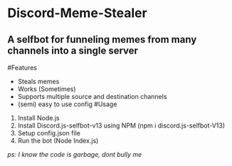 # Discord-Meme-Stealer
## A selfbot for funneling memes from many channels into a single server

#Features
* Steals memes
* Works (Sometimes)
* Supports multiple source and destination channels
* (semi) easy to use config
#Usage
1. Install Node.js
2. Install Discord.js-selfbot-v13 using NPM (npm i discord.js-selfbot-V13)
3. Setup config.json file
4. Run the bot (Node Index.js)

*ps: I know the code is garbage, dont bully me*

